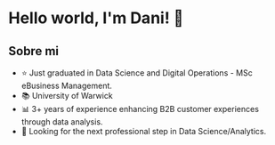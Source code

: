 </div>
<h1 align="left">Hello world, I'm Dani! 👋</h1>
</div>


## Sobre mi

- ⭐ Just graduated in Data Science and Digital Operations - MSc eBusiness Management.
- 📚 University of Warwick                                
- 📊 3+ years of experience enhancing B2B customer experiences through data analysis.
- 🎯 Looking for the next professional step in Data Science/Analytics.

<br> 
